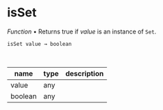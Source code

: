 # isSet

_Function_ &bull; Returns true if _value_ is an instance of `Set`.

<pre><code>isSet value &rarr; boolean</code></pre>
<br>

| name | type | description |
|------|------|-------------|
|value|any||
|boolean|any||



